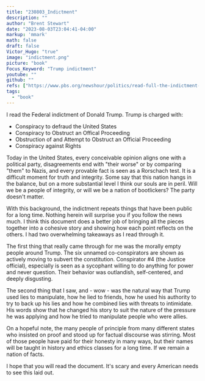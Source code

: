 ```yaml
---
title: "230803_Indictment"
description: ""
author: "Brent Stewart"
date: "2023-08-03T23:04:41-04:00"
markup: 'mmark'
math: false
draft: false
Victor_Hugo: "true"
image: "indictment.png"
picture: "book"
Focus_Keyword: "Trump indictment"
youtube: ""
github: ""
refs: ["https://www.pbs.org/newshour/politics/read-full-the-indictment-against-trump-for-his-efforts-to-overturn-the-2020-election"]
tags:
  - "book"
---
```


I read the Federal indictment of Donald Trump.  Trump is charged with:
* Conspiracy to defraud the United States
* Conspiracy to Obstruct an Offical Proceeding
* Obstruction of and Attempt to Obstruct an Official Proceeding
* Conspiracy against Rights

Today in the United States, every conceivable opinion aligns one with a political party,  disagreements end with "their worse" or by comparing "them" to Nazis, and every provable fact is seen as a Rorschach test.  It is a difficult moment for truth and integrity.  Some say that this nation hangs in the balance, but on a more substantial level I think our souls are in peril.  Will we be a people of integrity, or will we be a nation of bootlickers?  The party doesn't matter.

With this background, the indictment repeats things that have been public for a long time.  Nothing herein will surprise you if you follow the news much.  I think this document does a better job of bringing all the pieces together into a cohesive story and showing how each point reflects on the others.  I had two overwhelming takeaways as I read through it.

The first thing that really came through for me was the morally empty people around Trump.  The six unnamed co-conspirators are shown as actively moving to subvert the constitution.  Conspirator #4 (the Justice official), especially is seen as a sycophant willing to do anything for power and never question.  Their behavior was outlandish, self-centered, and deeply disgusting.

The second thing that I saw, and - wow - was the natural way that Trump used lies to manipulate, how he lied to friends, how he used his authority to try to back up his lies and how he combined lies with threats to intimidate.  His words show that he changed his story to suit the nature of the pressure he was applying and how he tried to manipulate people who were allies.

On a hopeful note, the many people of principle from many different states who insisted on proof and stood up for factual discourse was stirring.  Most of those people have paid for their honesty in many ways, but their names will be taught in history and ethics classes for a long time.  If we remain a nation of facts.

I hope that you will read the document.  It's scary and every American needs to see this laid out.
